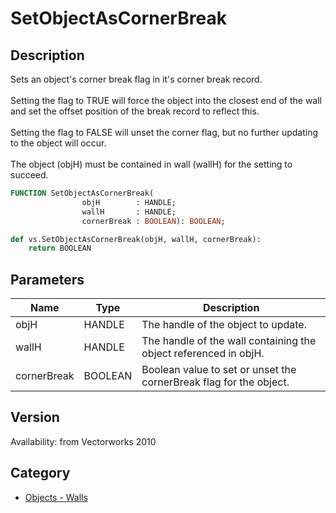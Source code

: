 # SetObjectAsCornerBreak

## Description
Sets an object's corner break flag in it's corner break record. <BR>
<BR>
Setting the flag to TRUE will force the object into the closest end of the wall and set the offset position of the break record to reflect this.<BR>
<BR>
Setting the flag to FALSE will unset the corner flag, but no further updating to the object will occur.<BR>
<BR>
The object (objH) must be contained in wall (wallH) for the setting to succeed.

```pascal
FUNCTION SetObjectAsCornerBreak(
				objH        : HANDLE;
				wallH       : HANDLE;
				cornerBreak : BOOLEAN): BOOLEAN;
```

```python
def vs.SetObjectAsCornerBreak(objH, wallH, cornerBreak):
    return BOOLEAN
```

## Parameters
|Name|Type|Description|
|---|---|---|
|objH|HANDLE|The handle of the object to update.|
|wallH|HANDLE|The handle of the wall containing the object referenced in objH.|
|cornerBreak|BOOLEAN|Boolean value to set or unset the cornerBreak flag for the object.|

## Version
Availability: from Vectorworks 2010

## Category
* [Objects - Walls](../Categories/Objects%20-%20Walls.md)
